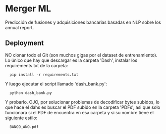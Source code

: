 # Merger ML

Predicción de fusiones y adquisiciones bancarias basadas en NLP sobre los annual report.

## Deployment

NO clonar todo el Git (son muchos gigas por el dataset de entrenamiento). Lo único que hay que descargar es la carpeta 'Dash', instalar los requirements.txt de la carpeta:
```pip
  pip install -r requirements.txt
```
Y luego ejecutar el script llamado 'dash_bank.py':
```pip
  python dash_bank.py
```
Y probarlo. OJO, por solucionar problemas de decodificar bytes subidos, lo que hace el dahs es buscar el PDF subido en la carpeta 'PDFs', asi que solo funcionará si el PDF de encuentra en esa carpeta y si su nombre tiene el siguiente estilo:
```pip
  BANCO_AÑO.pdf
```
